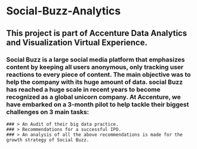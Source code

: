 # Social-Buzz-Analytics
## This project is part of Accenture Data Analytics and Visualization Virtual Experience.

### Social Buzz is a large social media platform that emphasizes content by keeping all users anonymous, only tracking user reactions to every piece of content. The main objective was to help the company with its huge amount of data. social Buzz has reached a huge scale in recent years to become recognized as a global unicorn company. At Accenture, we have embarked on a 3-month pilot to help tackle their biggest challenges on 3 main tasks:
    ### > An Audit of their big data practice.
    ### > Recommendations for a successful IPO.
    ### > An analysis of all the above recommendations is made for the growth strategy of Social Buzz.
